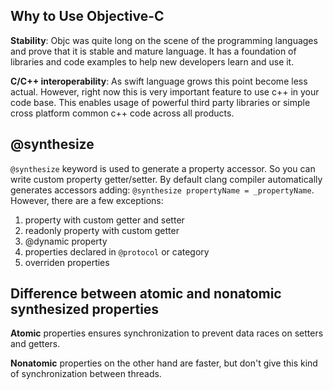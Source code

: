 ## Why to Use Objective-C

**Stability**: Objc was quite long on the scene of the programming languages and prove that it is stable and mature language. It has a foundation of libraries and code examples to help new developers learn and use it.

**C/C++ interoperability**: As swift language grows this point become less actual. However, right now this is very important feature to use c++ in your code base. This enables usage of powerful third party libraries or simple cross platform common c++ code across all products.

## @synthesize

`@synthesize` keyword is used to generate a property accessor. So you can write custom property getter/setter. By default clang compiler automatically generates accessors adding: `@synthesize propertyName = _propertyName`. However, there are a few exceptions:

1. property with custom getter and setter
2. readonly property with custom getter
3. @dynamic property
4. properties declared in `@protocol` or category
5. overriden properties

## Difference between atomic and nonatomic synthesized properties

**Atomic** properties ensures synchronization to prevent data races on setters and getters.

**Nonatomic** properties on the other hand are faster, but don't give this kind of synchronization between threads.